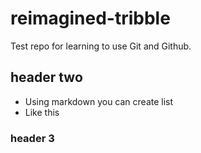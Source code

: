 # reimagined-tribble
Test repo for learning to use Git and Github.

## header two
- Using markdown you can create list
- Like this

### header 3